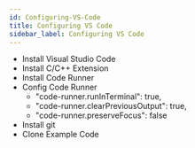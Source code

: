 ```yaml
---
id: Configuring-VS-Code
title: Configuring VS Code
sidebar_label: Configuring VS Code
---
```


- Install Visual Studio Code
- Install C/C++ Extension
- Install Code Runner
- Config Code Runner
  - "code-runner.runInTerminal": true,
  - "code-runner.clearPreviousOutput": true,
  - "code-runner.preserveFocus": false
- Install git
- Clone Example Code